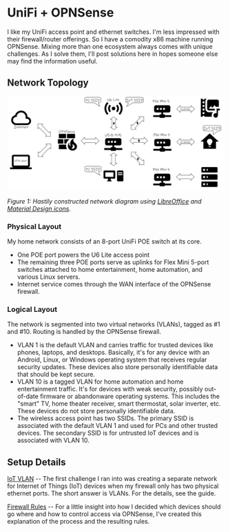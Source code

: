 # UniFi + OPNSense
I like my UniFi access point and ethernet switches. I'm less impressed with their firewall/router offerings. So I have a comodity x86 machine running OPNSense. Mixing more than one ecosystem always comes with unique challenges. As I solve them, I'll post solutions here in hopes someone else may find the information useful.

## Network Topology
![Network Topology Diagram](NetworkTopology.png)

_Figure 1: Hastily constructed network diagram using [LibreOffice](https://www.libreoffice.org/) and [Material Design icons](https://pictogrammers.com/library/mdi/)._

### Physical Layout
My home network consists of an 8-port UniFi POE switch at its core.
* One POE port powers the U6 Lite access point
* The remaining three POE ports serve as uplinks for Flex Mini 5-port switches attached to home entertainment, home automation, and various Linux servers.
* Internet service comes through the WAN interface of the OPNSense firewall.

### Logical Layout
The network is segmented into two virtual networks (VLANs), tagged as #1 and #10. Routing is handled by the OPNSense firewall.
* VLAN 1 is the default VLAN and carries traffic for trusted devices like phones, laptops, and desktops. Basically, it's for any device with an Android, Linux, or Windows operating system that receives regular security updates. These devices also store personally identifiable data that should be kept secure.
* VLAN 10 is a tagged VLAN for home automation and home entertainment traffic. It's for devices with weak security, possibly out-of-date firmware or abandonware operating systems. This includes the "smart" TV, home theater receiver, smart thermostat, solar inverter, etc. These devices do not store personally identifiable data.
* The wireless access point has two SSIDs. The primary SSID is associated with the default VLAN 1 and used for PCs and other trusted devices. The secondary SSID is for untrusted IoT devices and is associated with VLAN 10.

## Setup Details
[IoT VLAN](iot.md) -- The first challenge I ran into was creating a separate network for Internet of Things (IoT) devices when my firewall only has two physical ethernet ports. The short answer is VLANs. For the details, see the guide.

[Firewall Rules](firewall.md) -- For a little insight into how I decided which devices should go where and how to control access via OPNSense, I've created this explanation of the process and the resulting rules.
